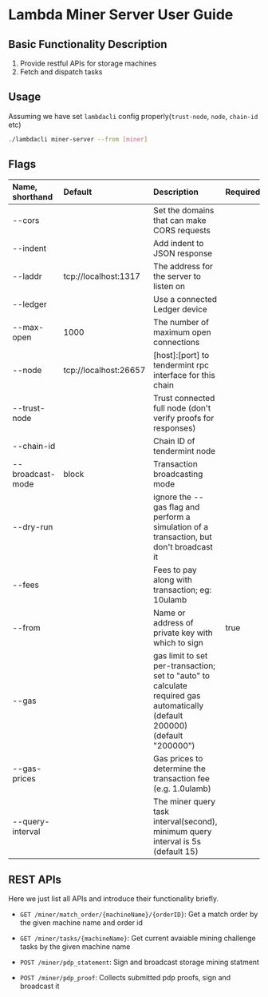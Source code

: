 # Lambda Miner Server User Guide

## Basic Functionality Description

1. Provide restful APIs for storage machines
2. Fetch and dispatch tasks

## Usage

Assuming we have set `lambdacli` config properly(`trust-node`, `node`, `chain-id` etc)

```bash
./lambdacli miner-server --from [miner]
```

## Flags

Name, shorthand | Default | Description | Required
:- | :- | :- | :-
--cors | | Set the domains that can make CORS requests |
--indent | | Add indent to JSON response |
--laddr | tcp://localhost:1317 | The address for the server to listen on |
--ledger | | Use a connected Ledger device |
--max-open | 1000 | The number of maximum open connections |
--node | tcp://localhost:26657 | [host]:[port] to tendermint rpc interface for this chain |
--trust-node | | Trust connected full node (don't verify proofs for responses) |
--chain-id | | Chain ID of tendermint node |
--broadcast-mode | block | Transaction broadcasting mode |
--dry-run | | ignore the --gas flag and perform a simulation of a transaction, but don't broadcast it |
--fees | | Fees to pay along with transaction; eg: 10ulamb |
--from | | Name or address of private key with which to sign | true
--gas | | gas limit to set per-transaction; set to "auto" to calculate required gas automatically (default 200000) (default "200000") |
--gas-prices | |  Gas prices to determine the transaction fee (e.g. 1.0ulamb) |
--query-interval | | The miner query task interval(second), minimum query interval is 5s (default 15) |

## REST APIs

Here we just list all APIs and introduce their functionality briefly.

- `GET /miner/match_order/{machineName}/{orderID}`: Get a match order by the given machine name and order id
- `GET /miner/tasks/{machineName}`: Get current avaiable mining challenge tasks by the given machine name

- `POST /miner/pdp_statement`: Sign and broadcast storage mining statment
- `POST /miner/pdp_proof`: Collects submitted pdp proofs, sign and broadcast it 


